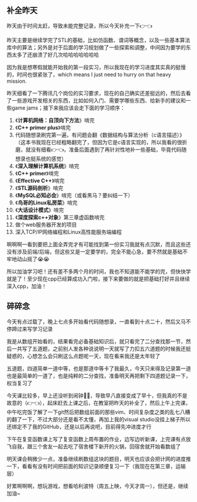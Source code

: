 ## 补全昨天
昨天由于时间太赶，导致未能完整记录，所以今天补充一下👉👈

昨天主要是继续学完了STL的基础，比如仿函数、谓词等概念，以及一些基本算法库中的算法；另外是对于后面的学习规划做了一些探索和调整，中间因为要学的东西太多了还崩溃了好几次哈哈哈哈哈哈哈

因为我是想寒假就能开始我的第一段实习，所以我现在的学习进度其实真的挺慢的，时间也很紧张了，which means I just need to hurry on that heavy mission.

昨天细看了一下腾讯几个岗位的实习要求，现在的自己确实还差挺远的，然后去看了一些游戏开发相关的东西，比如如何入门、需要学哪些东西、给新手的建议和一些game jams；接下来我应该会走下面的学习顺序：
1. 《**计算机网络：自顶向下方法**》啃完
2. 《**C++ primer plus**》啃完
3. 代码随想录刷完第一遍，有问题会翻《数据结构与算法分析（c语言描述）》（这本书我现在已经粗略翻完了，但因为它是c语言实现的，所以我看的很折磨，就没有细看👉👈，准备后面遇到了再针对性地补一些基础，毕竟代码随想录也挺系统的感觉）
4. 《**深入理解计算机系统**》啃完
5. 《**C++ primer**》啃完
6. 《**Effective C++**》啃完
7. 《**STL源码剖析**》啃完
8. 《**MySQL必知必会**》啃完（或看黑马？要纠结一下）
9. 《**鸟哥的Linux私房菜**》啃完
10. 《**大话设计模式**》啃完
11. 《**深度探索c++对象**》第三章虚函数啃完
12. 做个web服务器开发的项目
13. 深入TCP/IP网络编程和Linux高性能服务端编程

啊啊啊一看到要把上面全弄完才有可能找到第一份实习我就有点沉默，而且这些还没有涉及前端/后端，但这些又是一定要学的，完全不能心急，要不然就是基础不牢地动山摇了😭😭

所以加油学习吧！还有差不多两个月的时间，我也不知道能不能学的完，但快快学就是了！至少现在cpp已经算成功入门啦，接下来要做的就是把基础打好并且继续深入cpp，加油！

## 碎碎念
今天有点过载了，晚上七点多开始看代码随想录，一直看到十点二十，然后又马不停蹄过来写学习记录

我是从数组开始看的，结果看完必备基础知识后，就只看完了二分查找那一节，然后一共写了五道题，之前别人发各种说说明一天就写了力扣五六道题的时候我还挺疑惑的，心想怎么会只刷这么点题呢一天，现在看来我还是太年轻了

五道题，四道简单一道中等，也是那道中等卡了我最久，今天只来得及记录第一道也是最简单的一道了，也是纯粹的二分查找，准备明天再把剩下四道题记录一下，权当复习了

今天课比较多，早上还没听到闹钟🤣🤣，导致早八直接变成了早十，但我真的不是故意的（👉👈），起床赶去上课之后，在教室把昨天的补全了，然后上午上完课，中午吃完饭了解了一下git然后把数组前面的那些vim、时间复杂度之类的乱七八糟的翻了一下，不过大部分还是看不太懂，再加上我的visual studio没挂上梯子所以还绑定不了我的GitHub，还是以后再说吧，目前得先冲进度才行

下午在复变函数课上写了复变函数上周布置的作业，边写边听新课，上完课有点放飞自我，跟三个舍友一起去吃了宿舍楼下新开的火锅，回宿舍就开始看数组了

明天课会稍微少一点，准备继续刷数组这块的题目，明天也应该会把计网的进度推一下，看看有没有时间把前面的知识记录顺便复习一下（我现在在第三章，运输层）

好累啊啊啊，想玩游戏，想看哈利波特（周五上映，今天才周一），但还是，继续加油~
